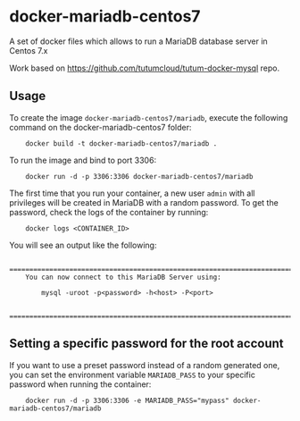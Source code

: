 docker-mariadb-centos7
====================

A set of docker files which allows to run a MariaDB database server in Centos 7.x

Work based on https://github.com/tutumcloud/tutum-docker-mysql repo.


Usage
-----

To create the image `docker-mariadb-centos7/mariadb`, execute the following command on the docker-mariadb-centos7 folder:

        docker build -t docker-mariadb-centos7/mariadb .

To run the image and bind to port 3306:

        docker run -d -p 3306:3306 docker-mariadb-centos7/mariadb

The first time that you run your container, a new user `admin` with all privileges 
will be created in MariaDB with a random password. To get the password, check the logs
of the container by running:

        docker logs <CONTAINER_ID>

You will see an output like the following:

        ========================================================================
        You can now connect to this MariaDB Server using:

            mysql -uroot -p<password> -h<host> -P<port>

        ========================================================================


Setting a specific password for the root account
-------------------------------------------------

If you want to use a preset password instead of a random generated one, you can
set the environment variable `MARIADB_PASS` to your specific password when running the container:

        docker run -d -p 3306:3306 -e MARIADB_PASS="mypass" docker-mariadb-centos7/mariadb


